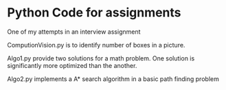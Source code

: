 # Python Code for assignments
One of my attempts in an interview assignment

ComputionVision.py is to identify number of boxes in a picture.

Algo1.py provide two solutions for a math problem. One solution is significantly more optimized than the another.

Algo2.py implements a A* search algorithm in a basic path finding problem
